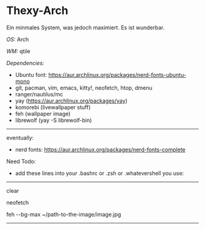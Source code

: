 # Thexy-Arch

Ein minmales System, was jedoch maximiert. Es ist wunderbar.

*OS:* Arch

*WM:* qtile

*Dependencies:*
- Ubuntu font: https://aur.archlinux.org/packages/nerd-fonts-ubuntu-mono
- git, pacman, vim, emacs, kitty!, neofetch, htop, dmenu
- ranger/nautilus/mc
- yay (https://aur.archlinux.org/packages/yay)
- komorebi (livewallpaper stuff)
- feh (wallpaper image)
- librewolf (yay -S librewolf-bin)

---
eventually:
- nerd fonts: https://aur.archlinux.org/packages/nerd-fonts-complete


Need Todo:
- add these lines into your .bashrc or .zsh or .whatevershell you use:
---
clear

neofetch

feh --bg-max ~/path-to-the-image/image.jpg

---
